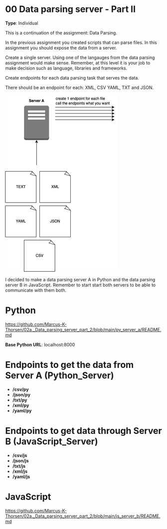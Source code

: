 # 00 Data parsing server - Part II

**Type**: Individual

This is a continuation of the assignment: Data Parsing.

In the previous assignment you created scripts that can parse files. In this assignment you should expose the data from a server.

Create a single server. Using one of the langauges from the data parsing assignment would make sense. 
Remember, at this level it is your job to make decision such as language, libraries and frameworks. 

Create endpoints for each data parsing task that serves the data. 

There should be an endpoint for each: XML, CSV YAML, TXT and JSON. 

<img src="./Data_parsing_server_Part_II.png">


I decided to make a data parsing server A in Python and the data parsing server B in JavaScript. 
Remember to start start both servers to be able to communicate with them both.


# Python
https://github.com/Marcus-K-Thorsen/02a._Data_parsing_server_part_2/blob/main/py_server_a/README.md

**Base Python URL**: localhost:8000


# Endpoints to get the data from Server A (Python_Server)

* **/csv/py**
* **/json/py**
* **/txt/py**
* **/xml/py**
* **/yaml/py**


# Endpoints to get data through Server B (JavaScript_Server)

* **/csv/js**
* **/json/js**
* **/txt/js**
* **/xml/js**
* **/yaml/js**

# JavaScript
https://github.com/Marcus-K-Thorsen/02a._Data_parsing_server_part_2/blob/main/js_server_b/README.md

